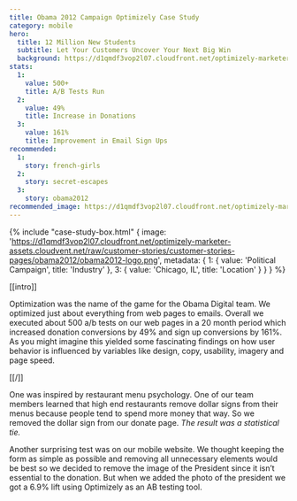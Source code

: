 ```yaml
---
title: Obama 2012 Campaign Optimizely Case Study
category: mobile
hero:
  title: 12 Million New Students
  subtitle: Let Your Customers Uncover Your Next Big Win
  background: https://d1qmdf3vop2l07.cloudfront.net/optimizely-marketer-assets.cloudvent.net/raw/customer-stories/customer-stories-pages/obama2012/obama2012-hero.jpg
stats:
  1:
    value: 500+
    title: A/B Tests Run
  2:
    value: 49%
    title: Increase in Donations
  3:
    value: 161%
    title: Improvement in Email Sign Ups
recommended:
  1:
    story: french-girls
  2:
    story: secret-escapes
  3:
    story: obama2012
recommended_image: https://d1qmdf3vop2l07.cloudfront.net/optimizely-marketer-assets.cloudvent.net/raw/customer-stories/customer-stories-pages/obama2012/obama2012-hero.jpg
---
```

{% include "case-study-box.html"
    {
    image: 'https://d1qmdf3vop2l07.cloudfront.net/optimizely-marketer-assets.cloudvent.net/raw/customer-stories/customer-stories-pages/obama2012/obama2012-logo.png',
    metadata: {
      1: {
        value: 'Political Campaign',
        title: 'Industry'
      },
      3: {
        value: 'Chicago, IL',
        title: 'Location'
      }
    }
  }
%}

[[intro]]

Optimization was the name of the game for the Obama Digital team. We optimized just about everything from web pages to emails. Overall we executed about 500 a/b tests on our web pages in a 20 month period which increased donation conversions by 49% and sign up conversions by 161%. As you might imagine this yielded some fascinating findings on how user behavior is influenced by variables like design, copy, usability, imagery and page speed.

[[/]]

One was inspired by restaurant menu psychology. One of our team members learned that high end restaurants remove dollar signs from their menus because people tend to spend more money that way. So we removed the dollar sign from our donate page. *The result was a statistical tie.*

Another surprising test was on our mobile website. We thought keeping the form as simple as possible and removing all unnecessary elements would be best so we decided to remove the image of the President since it isn’t essential to the donation. But when we added the photo of the president we got a 6.9% lift using Optimizely as an AB testing tool.


